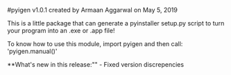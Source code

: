 #pyigen 
v1.0.1 created by Armaan Aggarwal on May 5, 2019

This is a little package that can generate a pyinstaller setup.py script to 
turn your program into an .exe or .app file!

To know how to use this module, import pyigen and then call: 'pyigen.manual()'

**What's new in this release:""
	- Fixed version discrepencies